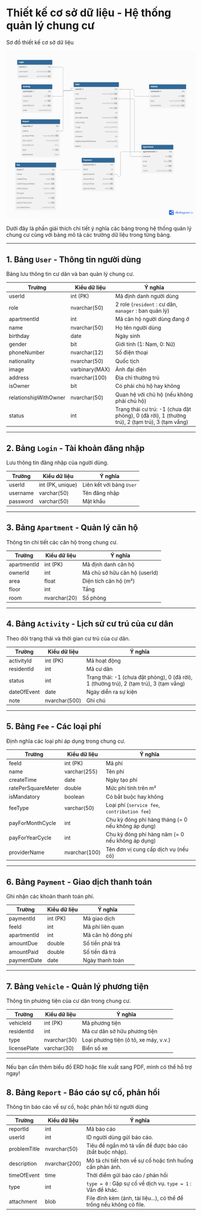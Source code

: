 # Thiết kế cơ sở dữ liệu - Hệ thống quản lý chung cư

Sơ đồ thiết kế cơ sở dữ liệu 

![Sơ đồ thiết kế cơ sở dữ liệu ](./Apartment-management%20.png)

Dưới đây là phần giải thích chi tiết ý nghĩa các bảng trong hệ thống quản lý chung cư cùng với bảng mô tả các trường dữ liệu trong từng bảng.

---

## 1. Bảng `User` - Thông tin người dùng
Bảng lưu thông tin cư dân và ban quản lý chung cư.

| Trường | Kiểu dữ liệu | Ý nghĩa |
|--------|---------------|---------|
| userId | int (PK) | Mã định danh người dùng |
| role | nvarchar(50) | 2 role (`resident` : cư dân, `manager` : ban quản lý) |
| apartmentId | int | Mã căn hộ người dùng đang ở |
| name | nvarchar(50) | Họ tên người dùng |
| birthday | date | Ngày sinh |
| gender | bit | Giới tính (1: Nam, 0: Nữ) |
| phoneNumber | nvarchar(12) | Số điện thoại |
| nationality | nvarchar(50) | Quốc tịch |
| image | varbinary(MAX) | Ảnh đại diện |
| address | nvarchar(100) | Địa chỉ thường trú |
| isOwner | bit | Có phải chủ hộ hay không |
| relationshipWithOwner | nvarchar(50) | Quan hệ với chủ hộ (nếu không phải chủ hộ) |
| status | int | Trạng thái cư trú: -1 (chưa đặt phòng), 0 (đã rời), 1 (thường trú), 2 (tạm trú), 3 (tạm vắng) |

---

## 2. Bảng `Login` - Tài khoản đăng nhập
Lưu thông tin đăng nhập của người dùng.

| Trường | Kiểu dữ liệu | Ý nghĩa |
|--------|---------------|---------|
| userId | int (PK, unique) | Liên kết với bảng `User` |
| username | varchar(50) | Tên đăng nhập |
| password | varchar(50) | Mật khẩu |

---

## 3. Bảng `Apartment` - Quản lý căn hộ
Thông tin chi tiết các căn hộ trong chung cư.

| Trường | Kiểu dữ liệu | Ý nghĩa |
|--------|---------------|---------|
| apartmentId | int (PK) | Mã định danh căn hộ |
| ownerId | int | Mã chủ sở hữu căn hộ (userId) |
| area | float | Diện tích căn hộ (m²) |
| floor | int | Tầng |
| room | nvarchar(20) | Số phòng |

---

## 4. Bảng `Activity` - Lịch sử cư trú của cư dân
Theo dõi trạng thái và thời gian cư trú của cư dân.

| Trường | Kiểu dữ liệu | Ý nghĩa |
|--------|---------------|---------|
| activityId | int (PK) | Mã hoạt động |
| residentId | int | Mã cư dân |
| status | int | Trạng thái: -1 (chưa đặt phòng), 0 (đã rời), 1 (thường trú), 2 (tạm trú), 3 (tạm vắng) |
| dateOfEvent | date | Ngày diễn ra sự kiện |
| note | nvarchar(500) | Ghi chú |

---

## 5. Bảng `Fee` - Các loại phí
Định nghĩa các loại phí áp dụng trong chung cư.

| Trường | Kiểu dữ liệu | Ý nghĩa |
|--------|---------------|---------|
| feeId | int (PK) | Mã phí |
| name | varchar(255) | Tên phí |
| createTime | date | Ngày tạo phí |
| ratePerSquareMeter | double | Mức phí tính trên m² |
| isMandatory | boolean | Có bắt buộc hay không |
| feeType | varchar(50) | Loại phí (`service fee`, `contribution fee`) |
| payForMonthCycle | int | Chu kỳ đóng phí hàng tháng (= 0 nếu không áp dụng) |
| payForYearCycle | int | Chu kỳ đóng phí hàng năm (= 0 nếu không áp dụng) |
| providerName | nvarchar(100) | Tên đơn vị cung cấp dịch vụ (nếu có) |

---

## 6. Bảng `Payment` - Giao dịch thanh toán
Ghi nhận các khoản thanh toán phí.

| Trường | Kiểu dữ liệu | Ý nghĩa |
|--------|---------------|---------|
| paymentId | int (PK) | Mã giao dịch |
| feeId | int | Mã phí liên quan |
| apartmentId | int | Mã căn hộ đóng phí |
| amountDue | double | Số tiền phải trả |
| amountPaid | double | Số tiền đã trả |
| paymentDate | date | Ngày thanh toán |

---

## 7. Bảng `Vehicle` - Quản lý phương tiện
Thông tin phương tiện của cư dân trong chung cư.

| Trường | Kiểu dữ liệu | Ý nghĩa |
|--------|---------------|---------|
| vehicleId | int (PK) | Mã phương tiện |
| residentId | int | Mã cư dân sở hữu phương tiện |
| type | nvarchar(30) | Loại phương tiện (ô tô, xe máy, v.v.) |
| licensePlate | varchar(30) | Biển số xe |

---

Nếu bạn cần thêm biểu đồ ERD hoặc file xuất sang PDF, mình có thể hỗ trợ ngay!

## 8. Bảng `Report` - Báo cáo sự cố, phản hồi 
Thông tin báo cáo về sự cố, hoặc phản hồi từ người dùng 

| Trường         | Kiểu dữ liệu     | Ý nghĩa                                                                 |
|----------------|------------------|-------------------------------------------------------------------------|
| reportId       | int              | Mã báo cáo |
| userId         | int              | ID người dùng gửi báo cáo.            |
| problemTitle   | nvarchar(50)     | Tiêu đề ngắn mô tả vấn đề được báo cáo (bắt buộc nhập).                |
| description    | nvarchar(200)    | Mô tả chi tiết hơn về sự cố hoặc tình huống cần phản ánh.              |
| timeOfEvent    | time             | Thời điểm gửi báo cáo / phản hồi                                       | 
| type           | int              | `type = 0` : Gặp sự cố về dịch vụ.   `type = 1` : Vấn đề khác.        |
| attachment     | blob  | File đính kèm (ảnh, tài liệu...), có thể để trống nếu không có file.   |


